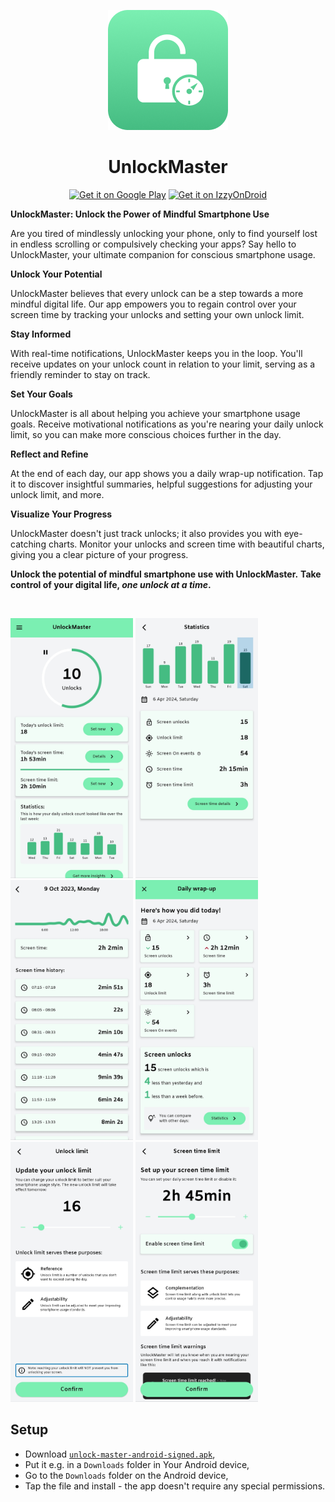 <p align="center">
   <img src="./fastlane/metadata/android/en-US/images/icon.png" width="192" height="192"/>
</p>

<h1 align="center"><b>UnlockMaster</b></h1>

<p align="center">
   <a href="https://play.google.com/store/apps/details?id=com.sweak.unlockmaster"><img src="https://play.google.com/intl/en_us/badges/images/generic/en_badge_web_generic.png" alt="Get it on Google Play" height=80/></a>
   <a href="https://apt.izzysoft.de/fdroid/index/apk/com.sweak.unlockmaster"><img src="https://gitlab.com/IzzyOnDroid/repo/-/raw/master/assets/IzzyOnDroid.png" alt="Get it on IzzyOnDroid" height=80/></a>
</p>

**UnlockMaster: Unlock the Power of Mindful Smartphone Use**

Are you tired of mindlessly unlocking your phone, only to find yourself lost in endless scrolling or compulsively checking your apps? Say hello to UnlockMaster, your ultimate companion for conscious smartphone usage.

**Unlock Your Potential**

UnlockMaster believes that every unlock can be a step towards a more mindful digital life. Our app empowers you to regain control over your screen time by tracking your unlocks and setting your own unlock limit.

**Stay Informed**

With real-time notifications, UnlockMaster keeps you in the loop. You'll receive updates on your unlock count in relation to your limit, serving as a friendly reminder to stay on track.

**Set Your Goals**

UnlockMaster is all about helping you achieve your smartphone usage goals. Receive motivational notifications as you're nearing your daily unlock limit, so you can make more conscious choices further in the day.

**Reflect and Refine**

At the end of each day, our app shows you a daily wrap-up notification. Tap it to discover insightful summaries, helpful suggestions for adjusting your unlock limit, and more.

**Visualize Your Progress**

UnlockMaster doesn't just track unlocks; it also provides you with eye-catching charts. Monitor your unlocks and screen time with beautiful charts, giving you a clear picture of your progress.

**Unlock the potential of mindful smartphone use with UnlockMaster.**
**Take control of your digital life, *one unlock at a time*.**

<br/>

<p>  
   <img src="./fastlane/metadata/android/en-US/images/phoneScreenshots/HomeScreen.jpg" width="196" height="416"/>  
   <img src="./fastlane/metadata/android/en-US/images/phoneScreenshots/StatisticsScreen.jpg" width="196" height="416"/>  
   <img src="./fastlane/metadata/android/en-US/images/phoneScreenshots/ScreenTimeScreen.jpg" width="196" height="416"/>  
   <img src="./fastlane/metadata/android/en-US/images/phoneScreenshots/DailyWrapUpScreen.jpg" width="196" height="416"/>  
   <img src="./fastlane/metadata/android/en-US/images/phoneScreenshots/UnlockLimitSetupScreen.jpg" width="196" height="416"/>  
   <img src="./fastlane/metadata/android/en-US/images/phoneScreenshots/ScreenTimeLimitSetupScreen.jpg" width="196" height="416"/>  
</p>

## Setup
* Download [`unlock-master-android-signed.apk`](https://github.com/sweakpl/unlock-master/releases),
* Put it e.g. in a `Downloads` folder in Your Android device,
* Go to the `Downloads` folder on the Android device,
* Tap the file and install - the app doesn't require any special permissions.